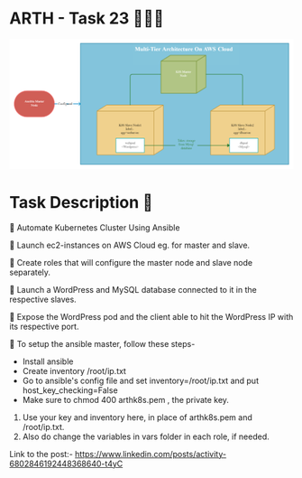 # ARTH - Task 23 👨🏻‍💻 

![](diagram.png)

# Task Description 📄

📌 Automate Kubernetes Cluster Using Ansible

🔅 Launch ec2-instances on AWS Cloud eg. for master and slave.

🔅 Create roles that will configure the master node and slave node separately.

🔅 Launch a WordPress and MySQL database connected to it in the respective slaves. 

🔅 Expose the WordPress pod and the client able to hit the WordPress IP with its respective port.


📌 To setup the ansible master, follow these steps-

- Install ansible
- Create inventory /root/ip.txt
- Go to ansible's config file and set inventory=/root/ip.txt and put host_key_checking=False
- Make sure to chmod 400 arthk8s.pem , the private key.

1) Use your key and inventory here, in place of arthk8s.pem and /root/ip.txt.
2) Also do change the variables in vars folder in each role, if needed.

 Link to the post:- https://www.linkedin.com/posts/activity-6802846192448368640-t4yC
